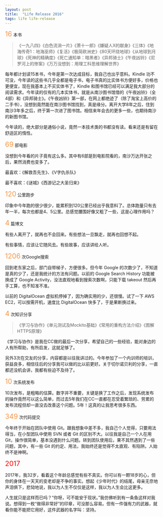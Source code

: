 ```yaml
---
layout: post
title:  "Life Release 2016"
tags: life life-release
---
```



<span style="color:#F79646; font-size: 1.6em;">16</span> 本书

> 《一九八四》《白色流淌一片》《萧十一郎》《嫌疑人X的献身》《三体》《地海传奇1：地海巫师》《复活》《极简欧洲史》《80天环绕地球》《从地球到月球》《死神的精确度》《死亡通知单：暗黑者》《异邦骑士》《午夜凶铃》《尼罗河上的惨案》《万万没想到：用理工科思维理解世界》

每年都计划读15本书，今年是第一次达成目标，我自己也出乎意料。Kindle 功不可没，今年读的这些书几乎全都是电子书，电子书真的比实体书方便好多，价格也更便宜，现在我基本上不买实体书了，Kindle 和图书馆已经可以满足我大部分的阅读需求。今年读的仅有的几本实体书，就是从南沙图书馆借的《午夜凶铃》（全4部）和《异邦骑士》。《午夜凶铃》第一部，在网上都绝迹了（除了淘宝上高价的二手书），没想到竟然能在南沙图书馆找到，真是缘分。离开大学8年之后，住到南沙3年多之后，终于第一次进了图书馆。相信来年会去的更多一些，也期待南沙的新图书馆。

今年读的，绝大部分是通俗小说，竟然一本技术类的书都没有读。看来还是有留在舒适区的惰性。

<span style="color:#F79646; font-size: 1.6em;">69</span> 部电影<br>

没想到今年看的片子竟有这么多。其中有6部是到电影院看的，南沙万达开张之后，果然消费也变多了。

最喜欢：《解救吾先生》、《V字仇杀队》

最不喜欢：《谜城》《西游记之大圣归来》

<span style="color:#F79646; font-size: 1.6em;">120</span> 公里跑步

印象中今年跑的很少很少，能累积到120公里已经出乎我意料了。总体跑量只有去年一半，每次也都是4、5公里。总感觉腰围好像又粗了一些，这是心理作用吗？

<span style="color:#F79646; font-size: 1.6em;">4</span> 篇博文<br>

有些人离开了，就再也不会回来。有些想法一旦飘走，就再也回想不起。

有些事情，应该让它随风去。有些故事，应该讲给人听。

<span style="color:#F79646; font-size: 1.6em;">1206</span> 次Google搜索

回到老东家之后，部门自带梯子，方便很多。但今年 Google 的次数少了，不知道是真的少了，还是我统计的方法有问题。以前的 Google Search History 功能被换成了 Google Activity，没法直观地看到搜索次数啊，只能下载 takeout 然后再手工算，也不知准不准。

以前的 DigitalOcean 虚拟机停掉了，因为确实用的少，还很慢。试了一下 AWS EC2，可以按需开机，速度比 DigitalOcean 快多了，于是果断换过来。

<span style="color:#F79646; font-size: 1.6em;">4</span> 次知识分享

> 《学习与协作》《单元测试及Mockito基础》《常用的重构方法介绍》《图解HTTPS原理》

《学习与协作》是我在CC做的最后一次分享，希望自己的一些经验，能对身边的人有所帮助，有所启发，这就足够了。

另外3次在交友的分享，内容都是以往我讲过的。今年参加了一个内训师的培训，获益良多，相信往后的分享我可以做的比以前更好。关于切尔诺贝利的分享，一直都还没机会讲，我都有些迫不及待了。

<span style="color:#F79646; font-size: 1.6em;">10</span> 次系统发布

10次发布，是粗略的估算。数字并不重要，关键是换了工作之后，发现系统发布的操作竟然可以这么简单，而过去5年我们在CC一直都在忍受着繁琐的、劳累的发布流程但却一直没去改善这个问题。5年！这真的让我思考很多东西。

<span style="color:#F79646; font-size: 1.6em;">349</span> 次代码提交

今年终于开始在团队中使用 Git。跟我想象中差不多，我自己个人觉得，只要用法得当，在小型团队中使用 SVN 或者 Git 的区别不大。以往我是自己一个人在用 Git，操作很简单，基本没遇到什么问题。转到团队使用后，果不其然遇到了一些问题，其中，有一些 Git 的约定、用法，我始终还是觉得不太直观、有陷阱。人始终不是神啊。

<span style="color:red; font-size: 1.6em;">2017</span>

2017年，我32岁，看着这个年龄总感觉有些不真实。你可以有一颗18岁的心，但你的身体在一天天的变老却是不争的事实。想起《少年时代》的结尾，母亲无奈地声泪俱下，悲恸地说，我以为人生不仅仅是这样，我以为人生会比这更多。

人生就只是这样而已吗？“你呀，可不能安于现状。”我仿佛听到有一条鱼这样对我说。想得到一枚“做得非常好”的印章，可没那么容易。但有一件强有力的武器，就看你能不能把它用好，这件武器的名字叫：坚持。